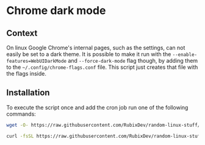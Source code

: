 # Chrome dark mode
## Context
On linux Google Chrome's internal pages, such as the settings, can not easily be set to a dark theme.
It is possible to make it run with the `--enable-features=WebUIDarkMode` and `--force-dark-mode` flag though, by adding them to the `~/.config/chrome-flags.conf` file.
This script just creates that file with the flags inside.

## Installation
To execute the script once and add the cron job run one of the following commands:
```bash
wget -O- https://raw.githubusercontent.com/RubixDev/random-linux-stuff/main/chrome-dark-mode/install.sh | bash
```
```bash
curl -fsSL https://raw.githubusercontent.com/RubixDev/random-linux-stuff/main/chrome-dark-mode/install.sh | bash
```

